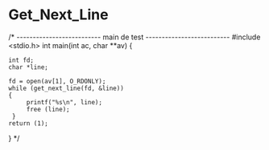 # Get_Next_Line
/*
-------------------------- main de test --------------------------
#include <stdio.h>
int		 main(int ac, char **av)
{

	int fd;
	char *line;

	fd = open(av[1], O_RDONLY);
	while (get_next_line(fd, &line))
	{
		 printf("%s\n", line);
		 free (line);
	 }
	return (1);
}
*/
